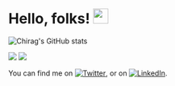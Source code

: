 # Hello, folks! <img src="https://raw.githubusercontent.com/MartinHeinz/MartinHeinz/master/wave.gif" width="30px">

![Chirag's GitHub stats](https://github-readme-stats.vercel.app/api?username=chiragmthakkar&show_icons=true&theme=radical)

![](https://img.shields.io/badge/OS-<Linux>-informational?style=flat&logo=<LOGO_NAME>&logoColor=white&color=2bbc8a)
![](https://img.shields.io/badge/Database-<SQL>-informational?style=flat&logo=<LOGO_NAME>&logoColor=white&color=2bbc8a)


<!-- Actual text -->

You can find me on [![Twitter][1.2]][1], or on [![LinkedIn][2.2]][2].

<!-- Icons -->

[1.2]: http://i.imgur.com/wWzX9uB.png (twitter icon without padding)
[2.2]: https://raw.githubusercontent.com/MartinHeinz/MartinHeinz/master/linkedin-3-16.png (LinkedIn icon without padding)

<!-- Links to your social media accounts -->

[1]: https://twitter.com/thakkarchirag_m
[2]: https://www.linkedin.com/in/chiragmthakkar/


<!--
**chiragmthakkar/chiragmthakkar** is a ✨ _special_ ✨ repository because its `README.md` (this file) appears on your GitHub profile.

Here are some ideas to get you started:

- 🔭 I’m currently working on ...
- 🌱 I’m currently learning ...
- 👯 I’m looking to collaborate on ...
- 🤔 I’m looking for help with ...
- 💬 Ask me about ...
- 📫 How to reach me: ...
- 😄 Pronouns: ...
- ⚡ Fun fact: ...
-->
